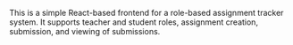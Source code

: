 This is a simple React-based frontend for a role-based assignment tracker system. It supports teacher and student roles, assignment creation, submission, and viewing of submissions.

